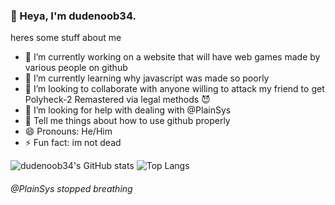 ### 👋 Heya, I'm dudenoob34.
heres some stuff about me
- 🔭 I’m currently working on a website that will have web games made by various people on github
- 🌱 I’m currently learning why javascript was made so poorly
- 👯 I’m looking to collaborate with anyone willing to attack my friend to get Polyheck-2 Remastered via legal methods 😈
- 🤔 I’m looking for help with dealing with @PlainSys
- 💬 Tell me things about how to use github properly
- 😄 Pronouns: He/Him
- ⚡ Fun fact: im not dead

![dudenoob34's GitHub stats](https://github-readme-stats.vercel.app/api?username=dudenoob34&show_icons=true&theme=tokyonight)
![Top Langs](https://github-readme-stats.vercel.app/api/top-langs/?username=dudenoob34&theme=tokyonight)

###### @PlainSys stopped breathing
